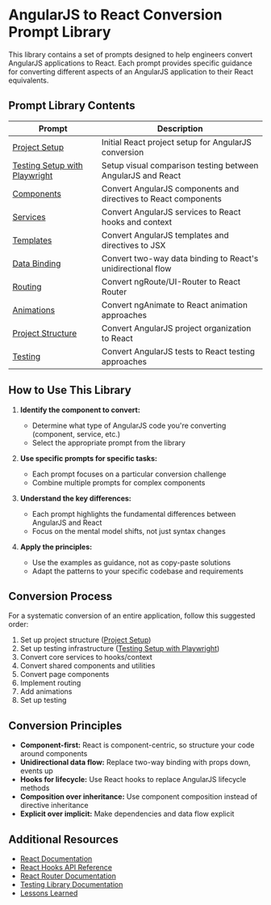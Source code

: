 # AngularJS to React Conversion Prompt Library

This library contains a set of prompts designed to help engineers convert AngularJS applications to React. Each prompt provides specific guidance for converting different aspects of an AngularJS application to their React equivalents.

## Prompt Library Contents

| Prompt | Description |
|--------|-------------|
| [Project Setup](PROJECT-SETUP.md) | Initial React project setup for AngularJS conversion |
| [Testing Setup with Playwright](TESTING-SETUP-PLAYWRIGHT.md) | Setup visual comparison testing between AngularJS and React |
| [Components](COMPONENTS.md) | Convert AngularJS components and directives to React components |
| [Services](SERVICES.md) | Convert AngularJS services to React hooks and context |
| [Templates](TEMPLATES.md) | Convert AngularJS templates and directives to JSX |
| [Data Binding](DATA-BINDING.md) | Convert two-way data binding to React's unidirectional flow |
| [Routing](ROUTING.md) | Convert ngRoute/UI-Router to React Router |
| [Animations](ANIMATIONS.md) | Convert ngAnimate to React animation approaches |
| [Project Structure](PROJECT-STRUCTURE.md) | Convert AngularJS project organization to React |
| [Testing](TESTING.md) | Convert AngularJS tests to React testing approaches |

## How to Use This Library

1. **Identify the component to convert:**
   - Determine what type of AngularJS code you're converting (component, service, etc.)
   - Select the appropriate prompt from the library

2. **Use specific prompts for specific tasks:**
   - Each prompt focuses on a particular conversion challenge
   - Combine multiple prompts for complex components

3. **Understand the key differences:**
   - Each prompt highlights the fundamental differences between AngularJS and React
   - Focus on the mental model shifts, not just syntax changes

4. **Apply the principles:**
   - Use the examples as guidance, not as copy-paste solutions
   - Adapt the patterns to your specific codebase and requirements

## Conversion Process

For a systematic conversion of an entire application, follow this suggested order:

1. Set up project structure ([Project Setup](PROJECT-SETUP.md))
2. Set up testing infrastructure ([Testing Setup with Playwright](TESTING-SETUP-PLAYWRIGHT.md))
3. Convert core services to hooks/context
4. Convert shared components and utilities
5. Convert page components
6. Implement routing
7. Add animations
8. Set up testing

## Conversion Principles

- **Component-first:** React is component-centric, so structure your code around components
- **Unidirectional data flow:** Replace two-way binding with props down, events up
- **Hooks for lifecycle:** Use React hooks to replace AngularJS lifecycle methods
- **Composition over inheritance:** Use component composition instead of directive inheritance
- **Explicit over implicit:** Make dependencies and data flow explicit

## Additional Resources

- [React Documentation](https://reactjs.org/docs/getting-started.html)
- [React Hooks API Reference](https://reactjs.org/docs/hooks-reference.html)
- [React Router Documentation](https://reactrouter.com/en/main)
- [Testing Library Documentation](https://testing-library.com/docs/)
- [Lessons Learned](./LESSONS_LEARNED.md)
